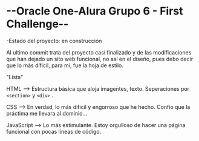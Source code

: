 <h1>--Oracle One-Alura Grupo 6 - First Challenge--</h1>

-Estado del proyecto: en construcción

Al ultimo commit trata del proyecto casí finalizado y de las modificaciones que han dejado un sito web funcional, no así en el diseño, 
pues debo decir que lo más díficil, para mí, fue la hoja de estilo.

"Lista"

HTML  --> Estructura básica que aloja imagentes, texto. Seperaciones por ```<section>``` y ```<div>``` .

CSS  --> En verdad, lo más díficil y engorroso que he hecho. Confio que la práctima me llevara al dominio...

JavaScript  --> Lo más estimulante. Estoy orgulloso de hacer una página funcional con pocas lineas de código.
